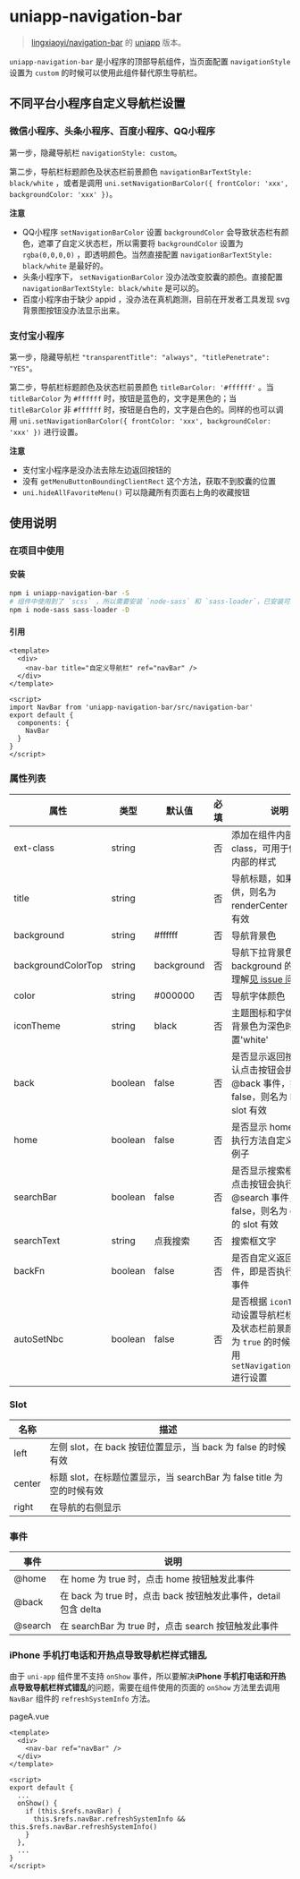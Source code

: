 # uniapp-navigation-bar

> [lingxiaoyi/navigation-bar](https://github.com/lingxiaoyi/navigation-bar) 的 [uniapp](https://uniapp.dcloud.io/) 版本。

`uniapp-navigation-bar` 是小程序的顶部导航组件，当页面配置 `navigationStyle` 设置为 `custom` 的时候可以使用此组件替代原生导航栏。

## 不同平台小程序自定义导航栏设置

### 微信小程序、头条小程序、百度小程序、QQ小程序

第一步，隐藏导航栏 `navigationStyle: custom`。

第二步，导航栏标题颜色及状态栏前景颜色 `navigationBarTextStyle: black/white` ，或者是调用 `uni.setNavigationBarColor({ frontColor: 'xxx', backgroundColor: 'xxx' })`。

**注意**
- QQ小程序 `setNavigationBarColor` 设置 `backgroundColor` 会导致状态栏有颜色，遮罩了自定义状态栏，所以需要将 `backgroundColor` 设置为 `rgba(0,0,0,0)` ，即透明颜色。当然直接配置 `navigationBarTextStyle: black/white` 是最好的。
- 头条小程序下， `setNavigationBarColor` 没办法改变胶囊的颜色。直接配置 `navigationBarTextStyle: black/white` 是可以的。
- 百度小程序由于缺少 appid ，没办法在真机跑测，目前在开发者工具发现 svg 背景图按钮没办法显示出来。

### 支付宝小程序

第一步，隐藏导航栏 `"transparentTitle": "always", "titlePenetrate": "YES"`。

第二步，导航栏标题颜色及状态栏前景颜色 `titleBarColor: '#ffffff'` 。当 `titleBarColor` 为 `#ffffff` 时，按钮是蓝色的，文字是黑色的；当 `titleBarColor` 非 `#ffffff` 时，按钮是白色的，文字是白色的。同样的也可以调用 `uni.setNavigationBarColor({ frontColor: 'xxx', backgroundColor: 'xxx' })` 进行设置。

**注意**
- 支付宝小程序是没办法去除左边返回按钮的
- 没有 `getMenuButtonBoundingClientRect` 这个方法，获取不到胶囊的位置
- `uni.hideAllFavoriteMenu()` 可以隐藏所有页面右上角的收藏按钮

## 使用说明

### 在项目中使用

#### 安装

```sh
npm i uniapp-navigation-bar -S
# 组件中使用到了 `scss` ，所以需要安装 `node-sass` 和 `sass-loader`，已安装可跳过
npm i node-sass sass-loader -D
```

#### 引用

```vue
<template>
  <div>
    <nav-bar title="自定义导航栏" ref="navBar" />
  </div>
</template>

<script>
import NavBar from 'uniapp-navigation-bar/src/navigation-bar'
export default {
  components: {
    NavBar
  }
}
</script>
```

### 属性列表

| 属性               | 类型         | 默认值     | 必填 | 说明                                                                                                                       |
| ------------------ | ------------ | ---------- | ---- | -------------------------------------------------------------------------------------------------------------------------- |
| ext-class          | string       |            | 否   | 添加在组件内部结构的 class，可用于修改组件内部的样式                                                                       |
| title              | string       |            | 否   | 导航标题，如果不提供，则名为 renderCenter 的 slot 有效                                                                     |
| background         | string       | #ffffff    | 否   | 导航背景色                                                                                                                 |
| backgroundColorTop | string       | background | 否   | 导航下拉背景色,默认取 background 的颜色,不理解[见 issue 问题](https://github.com/lingxiaoyi/Taro-navigation-bar/issues/15) |
| color              | string       | #000000    | 否   | 导航字体颜色                                                                                                               |
| iconTheme          | string       | black      | 否   | 主题图标和字体颜色,当背景色为深色时,可以设置'white'                                                                        |
| back               | boolean      | false      | 否   | 是否显示返回按钮，默认点击按钮会执行 @back 事件，如果为 false，则名为 left 的 slot 有效                            |
| home               | boolean      | false      | 否   | 是否显示 home 按钮，执行方法自定义,或者看例子                                                                              |
| searchBar          | boolean      | false      | 否   | 是否显示搜索框，默认点击按钮会执行 @search 事件，如果为 false，则名为 center 的 slot 有效                                |
| searchText         | string       | 点我搜索   | 否   | 搜索框文字                                                                                                                 |
| backFn             | boolean      | false     | 否   | 是否自定义返回按钮事件，即是否执行 @back 事件                    |
| autoSetNbc         | boolean      | false     | 否   | 是否根据 `iconTheme` 自动设置导航栏标题颜色及状态栏前景颜色，当为 `true` 的时候，则会调用 `setNavigationBarColor` 进行设置       |

### Slot

| 名称         | 描述                                                                  |
| ------------ | --------------------------------------------------------------------- |
| left   | 左侧 slot，在 back 按钮位置显示，当 back 为 false 的时候有效          |
| center | 标题 slot，在标题位置显示，当 searchBar 为 false title 为空的时候有效 |
| right  | 在导航的右侧显示                                                      |

### 事件

| 事件               | 说明                                                                                                                       |
| ------------------ | -------------------------------------------------------------------------------------------------------------------------- |
| @home             | 在 home 为 true 时，点击 home 按钮触发此事件                                                                               |
| @back             | 在 back 为 true 时，点击 back 按钮触发此事件，detail 包含 delta                                                            |
| @search           | 在 searchBar 为 true 时，点击 search 按钮触发此事件                                                                        |

### iPhone 手机打电话和开热点导致导航栏样式错乱

由于 `uni-app` 组件里不支持 `onShow` 事件，所以要解决**iPhone 手机打电话和开热点导致导航栏样式错乱**的问题，需要在组件使用的页面的 `onShow` 方法里去调用 `NavBar` 组件的 `refreshSystemInfo` 方法。

pageA.vue
```vue
<template>
  <div>
    <nav-bar ref="navBar" />
  </div>
</template>

<script>
export default {
  ...
  onShow() {
    if (this.$refs.navBar) {
      this.$refs.navBar.refreshSystemInfo && this.$refs.navBar.refreshSystemInfo()
    }
  },
  ...
}
</script>
```
